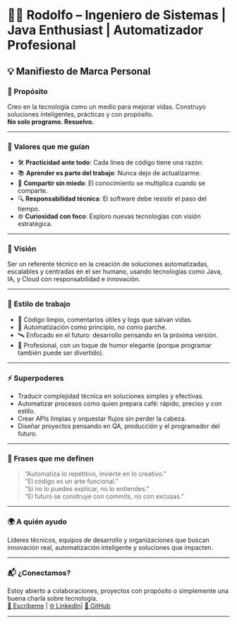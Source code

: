 # 👨‍💻 Rodolfo – Ingeniero de Sistemas | Java Enthusiast | Automatizador Profesional

## 💡 Manifiesto de Marca Personal

### 🎯 Propósito
Creo en la tecnología como un medio para mejorar vidas. Construyo soluciones inteligentes, prácticas y con propósito.  
**No solo programo. Resuelvo.**

---

### 🧭 Valores que me guían
- 🛠️ **Practicidad ante todo**: Cada línea de código tiene una razón.
- 📚 **Aprender es parte del trabajo**: Nunca dejo de actualizarme.
- 🤝 **Compartir sin miedo**: El conocimiento se multiplica cuando se comparte.
- 🔍 **Responsabilidad técnica**: El software debe resistir el paso del tiempo.
- ⚙️ **Curiosidad con foco**: Exploro nuevas tecnologías con visión estratégica.

---

### 🚀 Visión
Ser un referente técnico en la creación de soluciones automatizadas, escalables y centradas en el ser humano, usando tecnologías como Java, IA, y Cloud con responsabilidad e innovación.

---

### 🧠 Estilo de trabajo
- 📏 Código limpio, comentarios útiles y logs que salvan vidas.
- 🧩 Automatización como principio, no como parche.
- 🛰️ Enfocado en el futuro: desarrollo pensando en la próxima versión.
- 🎩 Profesional, con un toque de humor elegante (porque programar también puede ser divertido).

---

### ⚡ Superpoderes
- Traducir complejidad técnica en soluciones simples y efectivas.
- Automatizar procesos como quien prepara café: rápido, preciso y con estilo.
- Crear APIs limpias y orquestar flujos sin perder la cabeza.
- Diseñar proyectos pensando en QA, producción y el programador del futuro.

---

### 🧾 Frases que me definen
> “Automatiza lo repetitivo, invierte en lo creativo.”  
> “El código es un arte funcional.”  
> “Si no lo puedes explicar, no lo entiendes.”  
> “El futuro se construye con commits, no con excusas.”

---

### 🌍 A quién ayudo
Líderes técnicos, equipos de desarrollo y organizaciones que buscan innovación real, automatización inteligente y soluciones que impacten.

---

### 📬 ¿Conectamos?
Estoy abierto a colaboraciones, proyectos con propósito o simplemente una buena charla sobre tecnología.  
[📧 Escríbeme](mailto:carcamomesa@gmail.com) | [🌐 LinkedIn]( https://www.linkedin.com/in/rodolfo-carcamo?utm_source=share&utm_campaign=share_via&utm_content=profile&utm_medium=ios_app)| [🐙 GitHub](https://github.com/roqueCarcamo)

---
